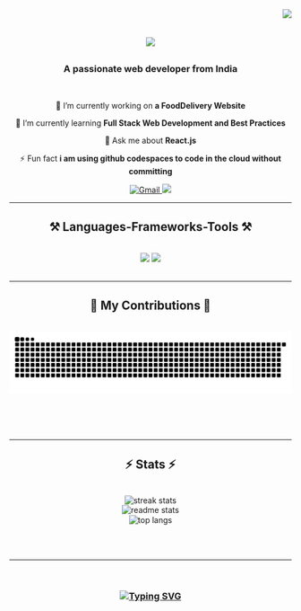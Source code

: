 <img align="right" src="https://visitor-badge.laobi.icu/badge?page_id=santanu4246.santanu4246" />

<h1 align="center">
    <img src="https://readme-typing-svg.herokuapp.com/?font=Righteous&size=35&center=true&vCenter=true&width=500&height=70&duration=4000&lines=Hi+There!+👋;+I'm+Santanu!;" />
</h1>

<h3 align="center">A passionate web developer from India</h3>

<br/>

<div align="center">
 
 🔭 I’m currently working on **a FoodDelivery Website**
 
 🌱 I’m currently learning **Full Stack Web Development and Best Practices**

💬 Ask me about **React.js**

⚡ Fun fact **i am using github codespaces  to code in the cloud without committing**

 </div>
 
<div align="center"> 

  <a href="mailto:santanu4246@gmail.com">
    <img src="https://img.shields.io/badge/Gmail-333333?style=for-the-badge&logo=gmail&logoColor=red" alt="Gmail" />
  </a>


  <a href="https://www.linkedin.com/in/santanu-dutta-22903125a/" target="_blank">
    <img src="https://img.shields.io/badge/LinkedIn-0077B5?style=for-the-badge&logo=linkedin&logoColor=white" target="_blank" />
  </a>
<!--   <a href="https://santanu424   6.github.io" target="_blank" style="width="100px"">
     <img src="https://img.shields.io/badge/Portfolio-FF5722?style=for-the-badge&logo=todoist&logoColor=white" target="_blank" /> <!-- sqlite, safari, google-chrome are other good icon ok options --> 
  </a>
</div>

 <hr/>
 
<h2 align="center">⚒️ Languages-Frameworks-Tools ⚒️</h2>
<br/>
<div align="center">
    <img src="https://skillicons.dev/icons?i=react,html,css,vscode,github,tailwind,git" />
    <img src="https://skillicons.dev/icons?i=python,javascript,cpp" /><br>
</div>

<br/>
<hr/>

<div align="center">
  <h2>🐍 My Contributions 🐍</h2>
  <br>
  <img alt="snake eating my contributions" src="https://raw.githubusercontent.com/santanu4246/santanu4246/output/github-contribution-grid-snake.svg" />
  
  <br/><br/><br/>
</div>

<hr/>

<h2 align="center">⚡ Stats ⚡</h2>
<br>
<div align=center>
<img width=390 src="https://github-readme-streak-stats-salesp07.vercel.app/?user=santanu4246&count_private=true&theme=react&border_radius=10" alt="streak stats"/>
  <br/>
  <img width=390 src="https://github-readme-stats-salesp07.vercel.app/api?username=santanu4246&show_icons=true&theme=react&rank_icon=github&border_radius=10" alt="readme stats" />
  <br/>
  <img width=325 align="center" src="https://github-readme-stats-salesp07.vercel.app/api/top-langs/?username=santanu4246&langs_count=8&layout=compact&theme=react&border_radius=10&size_weight=0.5&count_weight=0.5&exclude_repo=github-readme-stats" alt="top langs" />
</div>

<br/><br/>

<hr/>

<br/>
<h3 align="center">
  <a href="https://git.io/typing-svg">
    <img src="https://readme-typing-svg.herokuapp.com?font=Righteous&size=25&center=true&vCenter=true&width=500&height=70&duration=4000&lines=Thanks+for+visiting+✌️!+;+Shoot+me+a+message+on+Linkedin!;I'm+always+down+to+collab+:)" alt="Typing SVG">
  </a>
</h3>

<br/>
